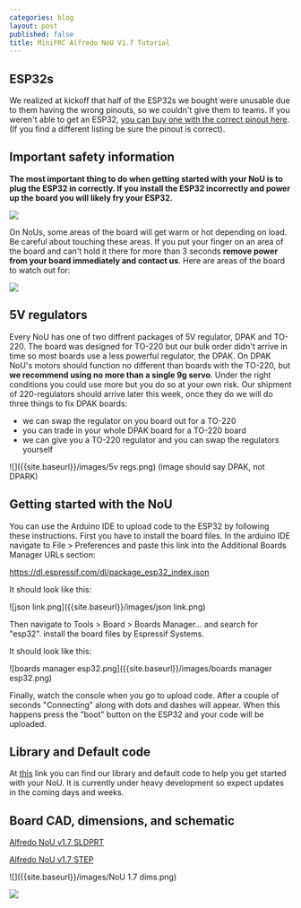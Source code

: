 ```yaml
---
categories: blog
layout: post
published: false
title: MiniFRC Alfredo NoU V1.7 Tutorial
---
```

## ESP32s
We realized at kickoff that half of the ESP32s we bought were unusable due to them having the wrong pinouts, so we couldn't give them to teams. If you weren't able to get an ESP32, [you can buy one with the correct pinout here](https://www.amazon.com/gp/product/B071XP56LM/ref=ppx_yo_dt_b_asin_image_o00_s00?ie=UTF8&psc=1). (If you find a different listing be sure the pinout is correct).

## Important safety information
**The most important thing to do when getting started with your NoU is to plug the ESP32 in correctly. If you install the ESP32 incorrectly and power up the board you will likely fry your ESP32.**

![]({{site.baseurl}}/images/plug%20it%20in%20right.png)

On NoUs, some areas of the board will get warm or hot depending on load. Be careful about touching these areas. If you put your finger on an area of the board and can't hold it there for more than 3 seconds **remove power from your board immediately and contact us**. Here are areas of the board to watch out for:

![]({{site.baseurl}}/images/image0.jpg)

## 5V regulators
Every NoU has one of two diffrent packages of 5V regulator, DPAK and TO-220. The board was designed for TO-220 but our bulk order didn't arrive in time so most boards use a less powerful regulator, the DPAK. On DPAK NoU's motors should function no different than boards with the TO-220, but **we recommend using no more than a single 9g servo**. Under the right conditions you could use more but you do so at your own risk. Our shipment of 220-regulators should arrive later this week, once they do we will do three things to fix DPAK boards:
 - we can swap the regulator on you board out for a TO-220
 - you can trade in your whole DPAK board for a TO-220 board
 - we can give you a TO-220 regulator and you can swap the regulators yourself

![]({{site.baseurl}}/images/5v regs.png)
(image should say DPAK, not DPARK)

## Getting started with the NoU
You can use the Arduino IDE to upload code to the ESP32 by following these instructions. First you have to install the board files. In the arduino IDE navigate to File > Preferences and paste this link into the Additional Boards Manager URLs section:

https://dl.espressif.com/dl/package_esp32_index.json

It should look like this:

![json link.png]({{site.baseurl}}/images/json link.png)

Then navigate to Tools > Board > Boards Manager... and search for "esp32". install the board files by Espressif Systems.

It should look like this:

![boards manager esp32.png]({{site.baseurl}}/images/boards manager esp32.png)

Finally, watch the console when you go to upload code. After a couple of seconds "Connecting" along with dots and dashes will appear. When this happens press the "boot" button on the ESP32 and your code will be uploaded.

## Library and Default code

At [this](https://github.com/Dinokaiz2/Alfredo-NoU) link you can find our library and default code to help you get started with your NoU. It is currently under heavy development so expect updates in the coming days and weeks.

## Board CAD, dimensions, and schematic

[Alfredo NoU v1.7 SLDPRT](https://drive.google.com/open?id=1-XDGzYLNQDt2PNEBpxmt4ZZ6uxIaosUd)

[Alfredo NoU v1.7 STEP](https://drive.google.com/open?id=16myjRSVEqPulHQl5nlFSAyRZgfUEy22l)

![]({{site.baseurl}}/images/NoU 1.7 dims.png)

![]({{site.baseurl}}/images/unknown-1.png)

